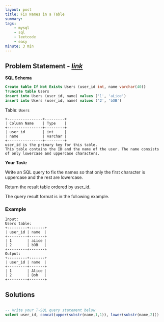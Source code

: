 ```yaml
---
layout: post
title: Fix Names in a Table                       
summary:
tags:
    - mysql
    - sql
    - leetcode
    - easy
minute: 3 min
---
```


## Problem Statement - [*link*](https://leetcode.com/problems/fix-names-in-a-table/)  

**SQL Schema** 
```sql
Create table If Not Exists Users (user_id int, name varchar(40))
Truncate table Users
insert into Users (user_id, name) values ('1', 'aLice')
insert into Users (user_id, name) values ('2', 'bOB')
```

Table: `Users`

```
+----------------+---------+
| Column Name    | Type    |
+----------------+---------+
| user_id        | int     |
| name           | varchar |
+----------------+---------+
user_id is the primary key for this table.
This table contains the ID and the name of the user. The name consists of only lowercase and uppercase characters.
```


**Your Task:** 

Write an SQL query to fix the names so that only the first character is uppercase and the rest are lowercase.

Return the result table ordered by user_id.

The query result format is in the following example.


### Example
   
```
Input: 
Users table:
+---------+-------+
| user_id | name  |
+---------+-------+
| 1       | aLice |
| 2       | bOB   |
+---------+-------+
Output: 
+---------+-------+
| user_id | name  |
+---------+-------+
| 1       | Alice |
| 2       | Bob   |
+---------+-------+
```


## Solutions

```sql

-- Write your T-SQL query statement below
select user_id, concat(upper(substr(name,1,1)), lower(substr(name,2))) as name from users order by user_id;

```

